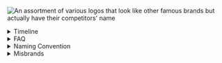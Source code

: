 ![An assortment of various logos that look like other famous brands but actually have their competitors' name](https://repository-images.githubusercontent.com/765213285/cb859884-eeb2-462a-a50c-8976873d4cb4)

<details>
<summary>
Timeline
</summary>

- May 2019: @samdbeckham's legendary javascript-java sticker ([website](https://samdbeckham.gitlab.io/javascript_sticker/)) ([tweet](https://twitter.com/samdbeckham/status/1129722966118457344))
- Aug 2019: @mkrl's misbrand repo ([repo](https://github.com/mkrl/misbrands))
- May 2022: @ohmyhub's fork ([repo](https://github.com/ohmyhub/misbrands))
- Feb 2024: @pReya's fork ([repo](https://github.com/pReya/cursed-programming-stickers))
- Mar 2024: This fork!

</details>

<details>
<summary>
FAQ
</summary>

### Can I print these?
Of course, that's why those are here.

### Can I buy these?
Yes, you can! Not from me, but from any custom sticker vendor of your choice.

### Will there be more?
This is a fork of the original repo that hadn't been updated in some time. I'm
working on adding new logos that were submitted as pull requests to the original
repo.

### How do I make a misbrand?
To make a misbrand, choose two existing brands. Generally the fanbase for the
brands have as much overlap (eg: Rust & Golang) and/or contention (eg: Vim & VSCode)
as possible or the brands have similar market niches (eg: OpenVPN & NordVPN).

Once the two victum brands are chosen. Take the style (eg: theme/design) of one
brand and join it with the text of the other brand. Viola!

Check the FAQ for more resources on DIY-ing a misbrand

### How do I find images/logos for brands?
- Look for the 'Press' or 'Media' section on the website, there will usually be assets that make a good starting place
- Search the codebase for `svg`

### How do I create an svg?

If you don't know where to start, use Inkscape ([website](https://inkscape.org))
([gitlab](https://gitlab.com/inkscape/inkscape)). There are tutorials and resources
online, just search for 'How do I do XYZ in inkscape?'

### I have a misbrand. How do I contribute?
There are two ways to submit a misbrand:

- Issue: Create an issue on this repo with the image!
- Pull Request: Click the fork button, add the image to your copy of this repo, go to 'Pull Requests' and click 'New pull requests'
    - Please follow the file and commit conventions below

</details>

<details>
<summary>
Naming Convention
</summary>

There are two naming conventions:
- One for files to make them easier to find and understand
- One for submitting images you didn't create

### Files

For all the images, our convention is
- `{text}-{style}.svg`

Example: The text says python in the logo style of php. `python-php.svg`

If there is a file with that name already existing simply add a dash and a
number starting with 02 and incrementing up from there.

Example: You submit a misbrand that says emacs in the style of the vim,
there is already an `emacs-vim.svg` in the repo. Name your file `emacs-vim-02.svg`.

### Commits

- If you created the image, do whatever you want for the commit message!
- If you are adding an image you didn't create, structure the message like so:
    - `{text} in the style of {style} (credit @{user}) <{url}>`
    - Where `{user}` is the user who created the image
    - And `{url}` is the repo/website the image came from

</details>

<details>
<summary>
Misbrands
</summary>

<details>
<summary>
apple
</summary>

### latex
![latex](apple-latex.svg)

</details>
<details>
<summary>
atom
</summary>

### reactjs
![reactjs](atom-reactjs.svg)

</details>
<details>
<summary>
aws
</summary>

### azure
![azure](aws-azure.svg)

</details>
<details>
<summary>
azure
</summary>

### aws
![aws](azure-aws.svg)

</details>
<details>
<summary>
bootstrap
</summary>

### wordpress
![wordpress](bootstrap-wordpress.svg)

</details>
<details>
<summary>
brainfuck
</summary>

### python
![python](brainfuck-python.svg)

</details>
<details>
<summary>
cargo
</summary>

### docker
![docker](cargo-docker.svg)

</details>
<details>
<summary>
cmd
</summary>

### bash
![bash](cmd-bash.svg)

</details>
<details>
<summary>
counterstrike
</summary>

### css
![css](counterstrike-css.svg)

</details>
<details>
<summary>
cpp
</summary>

### rust
![rust](cpp-rust.svg)

### scala
![scala](cpp-scala.svg)

</details>
<details>
<summary>
dart
</summary>

### kotlin
![kotlin](dart-kotlin.svg)

</details>
<details>
<summary>
debian
</summary>

### ubuntu
![ubuntu](debian-ubuntu.svg)

</details>
<details>
<summary>
discord
</summary>

### skype
![skype](discord-skype-01.svg)

### skype
![skype](discord-skype-02.svg)

</details>
<details>
<summary>
django
</summary>

### rails
![rails](django-rails.svg)

</details>
<details>
<summary>
dotnet
</summary>

### php
![php](dotnet-php.svg)

</details>
<details>
<summary>
elixir
</summary>

### erlang
![erlang](elixir-erlang.png)

</details>
<details>
<summary>
emacs
</summary>

### eclipse
![eclipse](emacs-eclipse.svg)

</details>
<details>
<summary>
erlang
</summary>

### elixir
![elixir](erlang-elixir.png)

</details>
<details>
<summary>
facebook
</summary>

### fedora
![fedora](facebook-fedora.svg)

</details>
<details>
<summary>
fedora
</summary>

### manjaro
![manjaro](fedora-manjaro.svg)

</details>
<details>
<summary>
ggplot2
</summary>

### matplotlib
![matplotlib](ggplot2-matplotlib.svg)

</details>
<details>
<summary>
github
</summary>

### gitlab
![gitlab](github-gitlab.svg)

</details>
<details>
<summary>
go
</summary>

### rust
![rust](go-rust.svg)

</details>
<details>
<summary>
google
</summary>

### stackoverflow
![stackoverflow](google-stackoverflow.svg)

</details>
<details>
<summary>
gtk
</summary>

### reactjs
![reactjs](gtk-reactjs.svg)

</details>
<details>
<summary>
haskell
</summary>

### perl
![perl](haskell-perl.svg)

</details>
<details>
<summary>
inkscape
</summary>

### adobe
![adobe](inkscape-adobe.svg)

</details>
<details>
<summary>
javascript
</summary>

### java
![java](javascript-java.svg)

</details>
<details>
<summary>
jquery
</summary>

### angular
![angular](jquery-angular.svg)

</details>
<details>
<summary>
kafka
</summary>

### rabbitmq
![rabbitmq](kafka-rabbitmq.svg)

</details>
<details>
<summary>
kotlin
</summary>

### dart
![dart](kotlin-dart.svg)

</details>
<details>
<summary>
lisp
</summary>

### npm
![npm](lisp-npm.svg)

</details>
<details>
<summary>
mariadb
</summary>

### mysql
![mysql](mariadb-mysql.svg)

</details>
<details>
<summary>
mysql
</summary>

### mariadb
![mariadb](mysql-mariadb.svg)

### mongodb
![mongodb](mysql-mongodb.svg)

</details>
<details>
<summary>
neovim
</summary>

### helix
![helix](neovim-helix.svg)

</details>
<details>
<summary>
nginx
</summary>

### apache
![apache](nginx-apache.svg)

</details>
<details>
<summary>
objectivec
</summary>

### swift
![swift](objectivec-swift.png)

</details>
<details>
<summary>
openvpn
</summary>

### nordvpn
![nordvpn](openvpn-nordvpn.svg)

</details>
<details>
<summary>
php
</summary>

### python
![python](php-python.svg)

</details>
<details>
<summary>
pip
</summary>

### npm
![npm](pip-npm.svg)

</details>
<details>
<summary>
postgresql
</summary>

### mongodb
![mongodb](postgresql-mongodb.svg)

### php
![php](postgresql-php.svg)

</details>
<details>
<summary>
python
</summary>

### cpp
![cpp](python-cpp.svg)

### go
![go](python-go.svg)

### php
![php](python-php.svg)

</details>
<details>
<summary>
pytorch
</summary>

### tensorflow
![tensorflow](pytorch-tensorflow.svg)

</details>
<details>
<summary>
qt
</summary>

### gtk
![gtk](qt-gtk.svg)

</details>
<details>
<summary>
racket
</summary>

### halflife2
![halflife2](racket-halflife2.svg)

</details>
<details>
<summary>
rails
</summary>

### wordpress
![wordpress](rails-wordpress.svg)

</details>
<details>
<summary>
react
</summary>

### angular
![angular](react-angular.svg)

</details>
<details>
<summary>
redhat
</summary>

### suse
![suse](redhat-suse.svg)

</details>
<details>
<summary>
ruby
</summary>

### python
![python](ruby-python.svg)

</details>
<details>
<summary>
rust
</summary>

### go
![go](rust-go.svg)

### nodejs
![nodejs](rust-nodejs.svg)

</details>
<details>
<summary>
samsung
</summary>

### huawei
![huawei](samsung-huawei.svg)

</details>
<details>
<summary>
shellscript
</summary>

### kubernetes
![kubernetes](shellscript-kubernetes.svg)

</details>
<details>
<summary>
spring
</summary>

### rails
![rails](spring-rails.svg)

</details>
<details>
<summary>
stackoverflow
</summary>

### google
![google](stackoverflow-google.svg)

</details>
<details>
<summary>
suse
</summary>

### redhat
![redhat](suse-redhat.svg)

</details>
<details>
<summary>
teams
</summary>

### jira
![jira](teams-jira.svg)

</details>
<details>
<summary>
tensorflow
</summary>

### pytorch
![pytorch](tensorflow-pytorch.svg)

### sklearn
![sklearn](tensorflow-sklearn.svg)

</details>
<details>
<summary>
twitter
</summary>

### reddit
![reddit](twitter-reddit.png)

</details>
<details>
<summary>
ubuntu
</summary>

### debian
![debian](ubuntu-debian.svg)

</details>
<details>
<summary>
vi
</summary>

### intellij
![intellij](vi-intellij.svg)

</details>
<details>
<summary>
vim
</summary>

### emacs
![emacs](vim-emacs-01.svg)

### emacs
![emacs](vim-emacs-02.svg)

</details>
<details>
<summary>
visualstudio
</summary>

### intellij
![intellij](visualstudio-intellij.svg)

</details>
<details>
<summary>
vscode
</summary>

### sublimetext
![sublimetext](vscode-sublimetext.svg)

### vim
![vim](vscode-vim.svg)

</details>
<details>
<summary>
webpack
</summary>

### esbuild
![esbuild](webpack-esbuild.png)

</details>
<details>
<summary>
windowsserver
</summary>

### archlinux
![archlinux](windowsserver-archlinux.svg)

</details>
<details>
<summary>
zig
</summary>

### php
![php](zig-php.svg)

</details>
</details>
